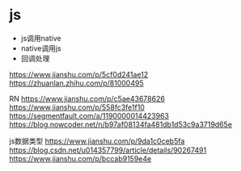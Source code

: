 #  js

- js调用native
- native调用js
- 回调处理

https://www.jianshu.com/p/5cf0d241ae12
https://zhuanlan.zhihu.com/p/81000495

RN
https://www.jianshu.com/p/c5ae43678626
https://www.jianshu.com/p/558fc3fe1f10
https://segmentfault.com/a/1190000014423963
https://blog.nowcoder.net/n/b97af08134fa481db1d53c9a3719d65e

js数据类型
https://www.jianshu.com/p/9da1c0ceb5fa
https://blog.csdn.net/u014357799/article/details/90267491
https://www.jianshu.com/p/bccab9159e4e

